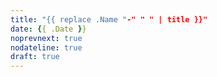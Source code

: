 ```yaml
---
title: "{{ replace .Name "-" " " | title }}"
date: {{ .Date }}
noprevnext: true
nodateline: true
draft: true
---
```

